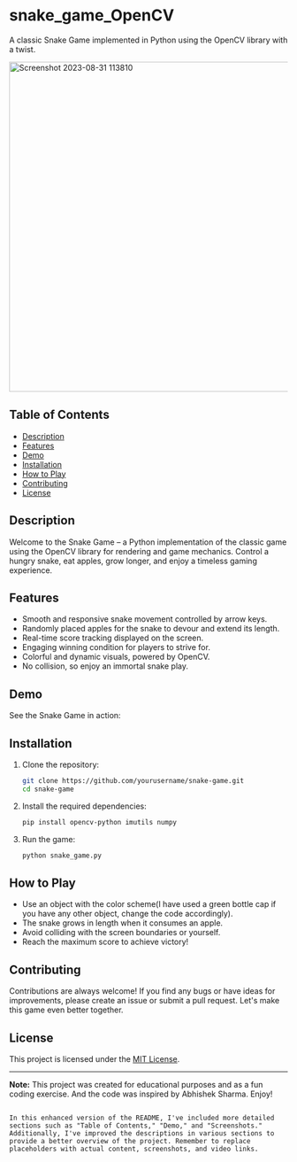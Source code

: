 # snake_game_OpenCV

A classic Snake Game implemented in Python using the OpenCV library with a twist.

<img width="596" alt="Screenshot 2023-08-31 113810" src="https://github.com/Sudhanshu1st/snake_game_OpenCV/assets/109865453/92c5d0ba-a477-4cf5-afd4-fcec5b5ce5c5">

## Table of Contents

- [Description](#description)
- [Features](#features)
- [Demo](#demo)
- [Installation](#installation)
- [How to Play](#how-to-play)
- [Contributing](#contributing)
- [License](#license)

## Description

Welcome to the Snake Game – a Python implementation of the classic game using the OpenCV library for rendering and game mechanics. Control a hungry snake, eat apples, grow longer, and enjoy a timeless gaming experience.

## Features

- Smooth and responsive snake movement controlled by arrow keys.
- Randomly placed apples for the snake to devour and extend its length.
- Real-time score tracking displayed on the screen.
- Engaging winning condition for players to strive for.
- Colorful and dynamic visuals, powered by OpenCV.
- No collision, so enjoy an immortal snake play.

## Demo

See the Snake Game in action:


## Installation

1. Clone the repository:

   ```sh
   git clone https://github.com/yourusername/snake-game.git
   cd snake-game
   ```

2. Install the required dependencies:

   ```sh
   pip install opencv-python imutils numpy
   ```

3. Run the game:

   ```sh
   python snake_game.py
   ```

## How to Play

- Use an object with the color scheme(I have used a green bottle cap if you have any other object, change the code accordingly).
- The snake grows in length when it consumes an apple.
- Avoid colliding with the screen boundaries or yourself.
- Reach the maximum score to achieve victory!


## Contributing

Contributions are always welcome! If you find any bugs or have ideas for improvements, please create an issue or submit a pull request. Let's make this game even better together.

## License

This project is licensed under the [MIT License](LICENSE).

---

**Note:** This project was created for educational purposes and as a fun coding exercise. And the code was inspired by Abhishek Sharma. Enjoy!
```

In this enhanced version of the README, I've included more detailed sections such as "Table of Contents," "Demo," and "Screenshots." Additionally, I've improved the descriptions in various sections to provide a better overview of the project. Remember to replace placeholders with actual content, screenshots, and video links.
